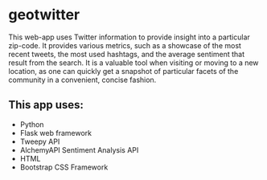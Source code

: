 # geotwitter
This web-app uses Twitter information to provide insight into a particular zip-code. It provides various metrics, such as a showcase of the most recent tweets, the most used hashtags, and the average sentiment that result from the search. It is a valuable tool when visiting or moving to a new location, as one can quickly get a snapshot of particular facets of the community in a convenient, concise fashion.

## This app uses:
* Python
* Flask web framework
* Tweepy API
* AlchemyAPI Sentiment Analysis API
* HTML
* Bootstrap CSS Framework
